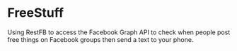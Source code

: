 # FreeStuff

Using RestFB to access the Facebook Graph API to check when people post free things on Facebook groups then send a text to your phone.
